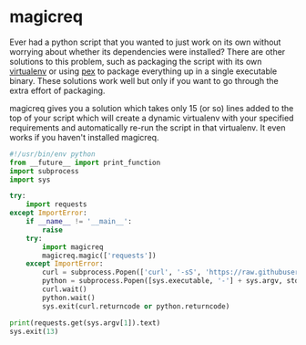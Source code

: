 # magicreq

Ever had a python script that you wanted to just work on its own without worrying about whether its dependencies were installed? There are other solutions to this problem, such as packaging the script with its own [virtualenv](https://pypi.python.org/pypi/virtualenv) or using [pex](https://pypi.python.org/pypi/pex) to package everything up in a single executable binary. These solutions work well but only if you want to go through the extra effort of packaging.

magicreq gives you a solution which takes only 15 (or so) lines added to the top of your script which will create a dynamic virtualenv with your specified requirements and automatically re-run the script in that virtualenv. It even works if you haven't installed magicreq.

```python
#!/usr/bin/env python
from __future__ import print_function
import subprocess
import sys

try:
    import requests
except ImportError:
    if __name__ != '__main__':
        raise
    try:
        import magicreq
        magicreq.magic(['requests'])
    except ImportError:
        curl = subprocess.Popen(['curl', '-sS', 'https://raw.githubusercontent.com/reversefold/magicreq/0.1.0/bootstrap.py'], stdout=subprocess.PIPE)
        python = subprocess.Popen([sys.executable, '-'] + sys.argv, stdin=curl.stdout)
        curl.wait()
        python.wait()
        sys.exit(curl.returncode or python.returncode)

print(requests.get(sys.argv[1]).text)
sys.exit(13)
```

